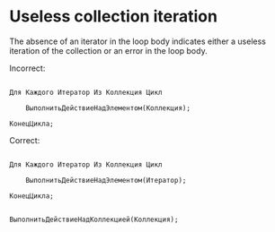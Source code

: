 # Useless collection iteration

The absence of an iterator in the loop body indicates either a useless iteration of the collection or an error in the loop body.

Incorrect:

```Bsl

Для Каждого Итератор Из Коллекция Цикл

    ВыполнитьДействиеНадЭлементом(Коллекция);
    
КонецЦикла;

```

Correct:

```Bsl

Для Каждого Итератор Из Коллекция Цикл

    ВыполнитьДействиеНадЭлементом(Итератор);
    
КонецЦикла;

```

```

ВыполнитьДействиеНадКоллекцией(Коллекция);

```
